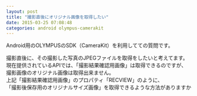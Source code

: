 ```yaml
---
layout: post
title: "撮影直後にオリジナル画像を取得したい"
date: 2015-03-25 07:08:48
categories: android olympus-camerakit
---
```

<p>Android用のOLYMPUSのSDK（CameraKit）を利用してての質問です。</p>

<p>撮影直後に、その撮影した写真のJPEGファイルを取得をしたいと考えてます。<br>
現在提供されているAPIでは、「撮影結果確認用画像」は取得できるのですが、<br>
撮影画像のオリジナル画像は取得出来ません。<br>
上記「撮影結果確認用画像」のプロパティ「RECVIEW」のように、<br>
「撮影後保存用のオリジナルサイズ画像」を取得できるような方法がありますか</p>
